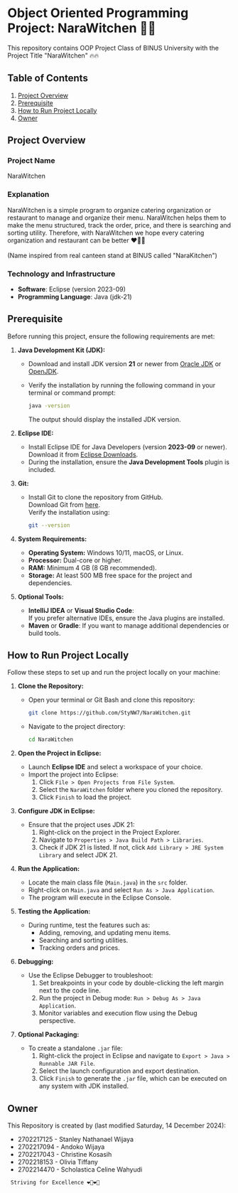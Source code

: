 # Object Oriented Programming Project: NaraWitchen 🍓😋

This repository contains OOP Project Class of BINUS University with the Project Title "NaraWitchen" 🔥🔥

## Table of Contents
1. [Project Overview](https://github.com/StyNW7/NaraWitchen#Project-Overview)
2. [Prerequisite](https://github.com/StyNW7/NaraWitchen#Prerequisite)
3. [How to Run Project Locally](https://github.com/StyNW7/NaraWitchen#How-to-Run-Project-Locally)
4. [Owner](https://github.com/StyNW7/NaraWitchen#Owner)

## Project Overview

### Project Name
NaraWitchen

### Explanation

NaraWitchen is a simple program to organize catering organization or restaurant to manage and organize their menu. NaraWitchen helps them to make the menu structured, track the order, price, and there is searching and sorting utility. Therefore, with NaraWitchen we hope every catering organization and restaurant can be better ❤️‍🔥✨  
<br>
(Name inspired from real canteen stand at BINUS called "NaraKitchen")

### Technology and Infrastructure

- **Software**: Eclipse (version 2023-09)
- **Programming Language**: Java (jdk-21)

## Prerequisite

Before running this project, ensure the following requirements are met:

1. **Java Development Kit (JDK):**
   - Download and install JDK version **21** or newer from [Oracle JDK](https://www.oracle.com/java/technologies/javase-downloads.html) or [OpenJDK](https://openjdk.org/).
   - Verify the installation by running the following command in your terminal or command prompt:

     ```bash
     java -version
     ```

     The output should display the installed JDK version.

2. **Eclipse IDE:**
   - Install Eclipse IDE for Java Developers (version **2023-09** or newer).  
     Download it from [Eclipse Downloads](https://www.eclipse.org/downloads/).
   - During the installation, ensure the **Java Development Tools** plugin is included.

3. **Git:**
   - Install Git to clone the repository from GitHub.  
     Download Git from [here](https://git-scm.com/).  
     Verify the installation using:

     ```bash
     git --version
     ```

4. **System Requirements:**
   - **Operating System:** Windows 10/11, macOS, or Linux.
   - **Processor:** Dual-core or higher.
   - **RAM:** Minimum 4 GB (8 GB recommended).
   - **Storage:** At least 500 MB free space for the project and dependencies.

5. **Optional Tools:**
   - **IntelliJ IDEA** or **Visual Studio Code**:  
     If you prefer alternative IDEs, ensure the Java plugins are installed.
   - **Maven** or **Gradle**: If you want to manage additional dependencies or build tools.

## How to Run Project Locally

Follow these steps to set up and run the project locally on your machine:

1. **Clone the Repository:**
   - Open your terminal or Git Bash and clone this repository:

     ```bash
     git clone https://github.com/StyNW7/NaraWitchen.git
     ```

   - Navigate to the project directory:

     ```bash
     cd NaraWitchen
     ```

2. **Open the Project in Eclipse:**
   - Launch **Eclipse IDE** and select a workspace of your choice.
   - Import the project into Eclipse:
     1. Click `File > Open Projects from File System`.
     2. Select the `NaraWitchen` folder where you cloned the repository.
     3. Click `Finish` to load the project.

3. **Configure JDK in Eclipse:**
   - Ensure that the project uses JDK 21:
     1. Right-click on the project in the Project Explorer.
     2. Navigate to `Properties > Java Build Path > Libraries`.
     3. Check if JDK 21 is listed. If not, click `Add Library > JRE System Library` and select JDK 21.

4. **Run the Application:**
   - Locate the main class file (`Main.java`) in the `src` folder.
   - Right-click on `Main.java` and select `Run As > Java Application`.
   - The program will execute in the Eclipse Console.

5. **Testing the Application:**
   - During runtime, test the features such as:
     - Adding, removing, and updating menu items.
     - Searching and sorting utilities.
     - Tracking orders and prices.

6. **Debugging:**
   - Use the Eclipse Debugger to troubleshoot:
     1. Set breakpoints in your code by double-clicking the left margin next to the code line.
     2. Run the project in Debug mode: `Run > Debug As > Java Application`.
     3. Monitor variables and execution flow using the Debug perspective.

7. **Optional Packaging:**
   - To create a standalone `.jar` file:
     1. Right-click the project in Eclipse and navigate to `Export > Java > Runnable JAR File`.
     2. Select the launch configuration and export destination.
     3. Click `Finish` to generate the `.jar` file, which can be executed on any system with JDK installed.

## Owner

This Repository is created by (last modified Saturday, 14 December 2024):
- 2702217125 - Stanley Nathanael Wijaya
- 2702217094 - Andoko Wijaya
- 2702217043 - Christine Kosasih
- 2702218153 - Olivia Tiffany
- 2702214470 - Scholastica Celine Wahyudi

<code> Striving for Excellence ❤️‍🔥❤️‍🔥 </code>
